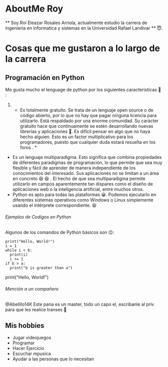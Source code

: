 # AboutMe Roy
 ** Soy Roí Eleazar Rosales Arriola, actualmente estudio la carrera de ingenieria en informatica y sistemas en la Universidad Rafael Landivar ** :innocent:.

# Cosas que me gustaron a lo largo de la carrera

## Programación en Python
Me gusta mucho el lenguage de python por los siguientes caracteristicas :zany_face: : 
1.  * Es totalmente gratuito. Se trata de un lenguaje open source o de código abierto, por lo que no hay que pagar ninguna licencia para utilizarlo.
Está respaldado por una enorme comunidad. Su carácter gratuito hace que continuamente se estén desarrollando nuevas librerías y aplicaciones 	:smiling_face_with_three_hearts:. Es difícil pensar en algo que no haya hecho alguien. Esto es un factor multiplicativo para los programadores, puesto que cualquier duda estará resuelta en los foros . *
- Es un lenguaje multiparadigma. Esto significa que combina propiedades de diferentes paradigmas de programación, lo que permite que sea muy flexible y fácil de aprender de manera independiente de los conocimientos del interesado.
Sus aplicaciones no se limitan a un área en concreto 	:laughing:
:satisfied: . El hecho de que sea multiparadigma permite utilizarlo en campos aparentemente tan dispares como el diseño de aplicaciones web o la inteligencia artificial, entre muchos otros.
- Python es apto para todas las plataformas 	:grinning:. Podemos ejecutarlo en diferentes sistemas operativos como Windows o Linux simplemente usando el intérprete correspondiente. :laughing:

###### Ejemplos de Codigos en Python
Algunos de los comandos de Python básicos son :wink::
```
print("Hello, World!") 
i = 1
while i < 6:
  print(i)
  i += 1
if b > a:
  print("b is greater than a")
```
print("Hello, World!") 

###### Mención a un compañero
@Abelillo14K Este pana es un master, todo un capo el, escribanle al priv para que les realice transes :rofl:

## Mis hobbies
-  Jugar videojuegos
- Programar
- Hacer Ejercicio
- Escuchar mpusica
- Ayudar a las personas que lo necesitan



